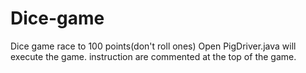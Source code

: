 # Dice-game
Dice game race to 100 points(don't roll ones)
Open PigDriver.java will execute the game.
instruction are commented at the top of the game.

